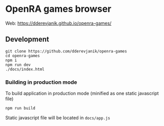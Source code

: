 # OpenRA games browser

Web: https://dderevjanik.github.io/openra-games/

## Development

```
git clone https://github.com/dderevjanik/openra-games
cd openra-games
npm i
npm run dev
./docs/index.html
```

### Building in production mode

To build application in production mode (minified as one static javascript file)

`npm run build`

Static javascript file will be located in `docs/app.js`
